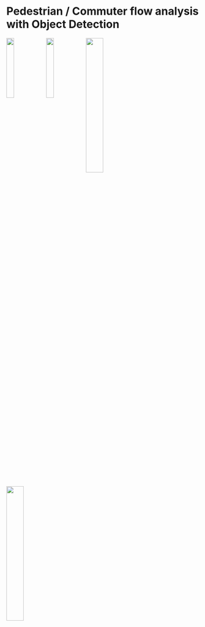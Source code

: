 #      Pedestrian / Commuter flow analysis with Object Detection

    
    
    
<img src="https://raw.githubusercontent.com/deeprajbasu/PedestrianFlowAnalysis/master/1.gif" width="20%" align="left" >   
<img src="https://raw.githubusercontent.com/deeprajbasu/PedestrianFlowAnalysis/master/4.gif" width="20%" align='left'>

<img src="https://raw.githubusercontent.com/deeprajbasu/PedestrianFlowAnalysis/master/2.gif" width="30%" align="left" >   
<img src="https://raw.githubusercontent.com/deeprajbasu/PedestrianFlowAnalysis/master/3.gif" width="30%" align='left'>
